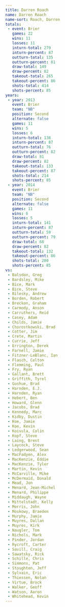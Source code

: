 ```yaml
---
title: Darren Roach
name: Darren Roach
name-sort: Roach, Darren
totals:
 - event: Brier
   games: 22
   wins: 11
   losses: 11
   inturn-total: 279
   inturn-percent: 87
   outturn-total: 135
   outturn-percent: 81
   draw-total: 149
   draw-percent: 82
   takeout-total: 265
   takeout-percent: 86
   shots-total: 414
   shots-percent: 85
years:
 - year: 2013
   event: Brier
   team: "NB"
   position: Second
   alternate: false
   games: 11
   wins: 5
   losses: 6
   inturn-total: 138
   inturn-percent: 87
   outturn-total: 76
   outturn-percent: 82
   draw-total: 81
   draw-percent: 82
   takeout-total: 133
   takeout-percent: 87
   shots-total: 214
   shots-percent: 85
 - year: 2014
   event: Brier
   team: "NB"
   position: Second
   alternate: false
   games: 11
   wins: 6
   losses: 5
   inturn-total: 141
   inturn-percent: 87
   outturn-total: 59
   outturn-percent: 79
   draw-total: 68
   draw-percent: 82
   takeout-total: 132
   takeout-percent: 86
   shots-total: 200
   shots-percent: 85
vs:
 - Balsdon, Greg
 - Bardsley, Mike
 - Bice, Mark
 - Bice, Steve
 - Bilesky, Andrew
 - Borden, Robert
 - Breckon, Graham
 - Carmody, Anson
 - Carruthers, Reid
 - Casey, Adam
 - Childs, Jamie
 - Chorostkowski, Brad
 - Cotter, Jim
 - Crete, Martin
 - Currie, Jeff
 - Errington, Derek
 - Farnell, Jamie
 - Fitzner-LeBlanc, Ian
 - Flasch, Colton
 - Flemming, Paul
 - Fry, Ryan
 - Gallant, Brett
 - Griffith, Tyrel
 - Gushue, Brad
 - Harnden, E.J.
 - Harnden, Ryan
 - Hebert, Ben
 - Howard, Glenn
 - Jacobs, Brad
 - Kennedy, Marc
 - Kidby, Dustin
 - Koe, Jamie
 - Koe, Kevin
 - Koivula, Colin
 - Kopf, Steve
 - Laing, Brent
 - Laycock, Steve
 - Ledgerwood, Sean
 - MacFadyen, Alex
 - MacKenzie, Eddie
 - MacKenzie, Tyler
 - Martin, Kevin
 - McCarville, Mike
 - McDermaid, Donald
 - Mead, Jon
 - Menard, Jean-Michel
 - Menard, Philippe
 - Middaugh, Wayne
 - Mittelstadt, Kelly
 - Morris, John
 - Moskowy, Braeden
 - Murphy, Jamie
 - Muyres, Dallan
 - Muyres, Kirk
 - Naugler, Tom
 - Nichols, Mark
 - Pinder, Jordan
 - Rycroft, Carter
 - Savill, Craig
 - Sawatsky, Rick
 - Schille, Chris
 - Simmons, Pat
 - Stoughton, Jeff
 - Sylvain, Eric
 - Thiessen, Nolan
 - Virtue, Brock
 - Walker, Geoff
 - Watson, Aaron
 - Whitehead, Kevin
---
```

